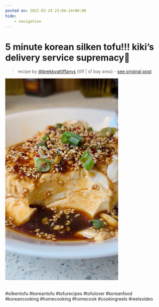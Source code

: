 ```yaml
---
posted on: 2022-02-24 23:04:14+00:00
hide:
    - navigation
---
```


# 5 minute korean silken tofu!!! kiki’s delivery service supremacy👑 

> recipe by [@brekkyattiffanys](https://www.instagram.com/brekkyattiffanys/) 
(tiff | sf bay area) - [see original post](https://instagram.com/p/CaYLT7eD3A3)

![](../img/brekkyattiffanys_24-02-2022_2302.png)

 \
\#silkentofu \#koreantofu \#tofurecipes \#tofulover \#koreanfood \#koreancooking \#homecooking \#homecook \#cookingreels \#reelsvideo 